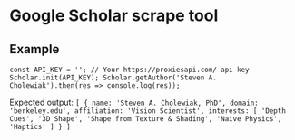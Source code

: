 # Google Scholar scrape tool

## Example

`
const API_KEY = ''; // Your https://proxiesapi.com/ api key
Scholar.init(API_KEY);
Scholar.getAuthor('Steven A. Cholewiak').then(res => console.log(res));
`

Expected output:
`
[
  {
    name: 'Steven A. Cholewiak, PhD',
    domain: 'berkeley.edu',
    affiliation: 'Vision Scientist',
    interests: [
      'Depth Cues',
      '3D Shape',
      'Shape from Texture & Shading',
      'Naive Physics',
      'Haptics'
    ]
  }
]
`
